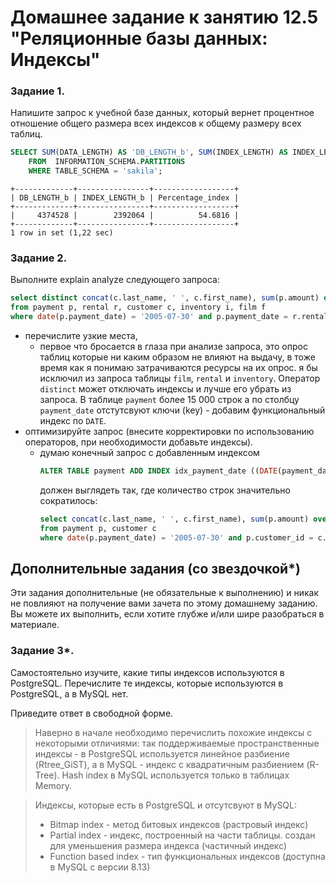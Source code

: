 # Домашнее задание к занятию 12.5 "Реляционные базы данных: Индексы"

### Задание 1.

Напишите запрос к учебной базе данных, который вернет процентное отношение общего размера всех индексов к общему размеру всех таблиц.
```sql
SELECT SUM(DATA_LENGTH) AS 'DB_LENGTH_b', SUM(INDEX_LENGTH) AS INDEX_LENGTH_b, SUM(INDEX_LENGTH) / SUM(DATA_LENGTH) * 100 AS Percentage_index
    FROM  INFORMATION_SCHEMA.PARTITIONS
    WHERE TABLE_SCHEMA = 'sakila';
```
```
+-------------+----------------+------------------+
| DB_LENGTH_b | INDEX_LENGTH_b | Percentage_index |
+-------------+----------------+------------------+
|     4374528 |        2392064 |          54.6816 |
+-------------+----------------+------------------+
1 row in set (1,22 sec)
```
### Задание 2.

Выполните explain analyze следующего запроса:
```sql
select distinct concat(c.last_name, ' ', c.first_name), sum(p.amount) over (partition by c.customer_id, f.title)
from payment p, rental r, customer c, inventory i, film f
where date(p.payment_date) = '2005-07-30' and p.payment_date = r.rental_date and r.customer_id = c.customer_id and i.inventory_id = r.inventory_id
```
- перечислите узкие места,
    - первое что бросается в глаза при анализе запроса, это опрос таблиц которые ни каким образом не влияют на выдачу, в тоже время как я понимаю затрачиваются ресурсы на их опрос. я бы исключил из запроса таблицы  ```film```, ```rental```  и ```inventory```. Оператор ```distinct``` может отключать индексы и лучше его убрать из запроса. В таблице  ```payment``` более 15 000 строк а по столбцу ```payment_date``` отстутсвуют ключи (key) - добавим функциональный индекс по ```DATE```.
- оптимизируйте запрос (внесите корректировки по использованию операторов, при необходимости добавьте индексы).
    - думаю конечный запрос c добавленным индексом 
        ```sql
        ALTER TABLE payment ADD INDEX idx_payment_date ((DATE(payment_date)));
        ```
        должен выглядеть так, где количество строк значительно сократилось:
        ```sql
        select concat(c.last_name, ' ', c.first_name), sum(p.amount) over (partition by c.customer_id)
        from payment p, customer c
        where date(p.payment_date) = '2005-07-30' and p.customer_id = c.customer_id;
        ```
## Дополнительные задания (со звездочкой*)
Эти задания дополнительные (не обязательные к выполнению) и никак не повлияют на получение вами зачета по этому домашнему заданию. Вы можете их выполнить, если хотите глубже и/или шире разобраться в материале.

### Задание 3*.

Самостоятельно изучите, какие типы индексов используются в PostgreSQL. Перечислите те индексы, которые используются в PostgreSQL, а в MySQL нет.

Приведите ответ в свободной форме.

>Наверно в начале необходимо перечислить похожие индексы с некоторыми отличиями: так поддерживаемые пространственные индексы - в PostgreSQL используется линейное разбиение (Rtree_GiST), а в MySQL - индекс с квадратичным разбиением (R-Tree). Hash index в MySQL используется только в таблицах Memory.
 
 >Индексы, которые есть в PostgreSQL и отсутсвуют в MySQL:
  >- Bitmap index - метод битовых индексов (растровый индекс)
  >- Partial index - индекс, построенный на части таблицы. создан для уменьшения размера индекса (частичный индекс)
  >- Function based index - тип функциональных индексов (доступна в MySQL с версии 8.13)
 
